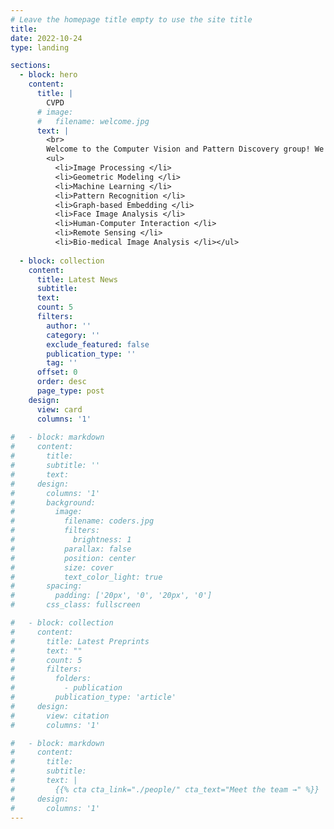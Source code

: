 ```yaml
---
# Leave the homepage title empty to use the site title
title:
date: 2022-10-24
type: landing

sections:
  - block: hero
    content:
      title: |
        CVPD
      # image:
      #   filename: welcome.jpg
      text: |
        <br>
        Welcome to the Computer Vision and Pattern Discovery group! We are a group of researchers interested in:
        <ul>
          <li>Image Processing </li>
          <li>Geometric Modeling </li>
          <li>Machine Learning </li>
          <li>Pattern Recognition </li>
          <li>Graph-based Embedding </li>
          <li>Face Image Analysis </li>
          <li>Human-Computer Interaction </li>
          <li>Remote Sensing </li>
          <li>Bio-medical Image Analysis </li></ul>
  
  - block: collection
    content:
      title: Latest News
      subtitle:
      text:
      count: 5
      filters:
        author: ''
        category: ''
        exclude_featured: false
        publication_type: ''
        tag: ''
      offset: 0
      order: desc
      page_type: post
    design:
      view: card
      columns: '1'
  
#   - block: markdown
#     content:
#       title:
#       subtitle: ''
#       text:
#     design:
#       columns: '1'
#       background:
#         image: 
#           filename: coders.jpg
#           filters:
#             brightness: 1
#           parallax: false
#           position: center
#           size: cover
#           text_color_light: true
#       spacing:
#         padding: ['20px', '0', '20px', '0']
#       css_class: fullscreen

#   - block: collection
#     content:
#       title: Latest Preprints
#       text: ""
#       count: 5
#       filters:
#         folders:
#           - publication
#         publication_type: 'article'
#     design:
#       view: citation
#       columns: '1'

#   - block: markdown
#     content:
#       title:
#       subtitle:
#       text: |
#         {{% cta cta_link="./people/" cta_text="Meet the team →" %}}
#     design:
#       columns: '1'
---
```



